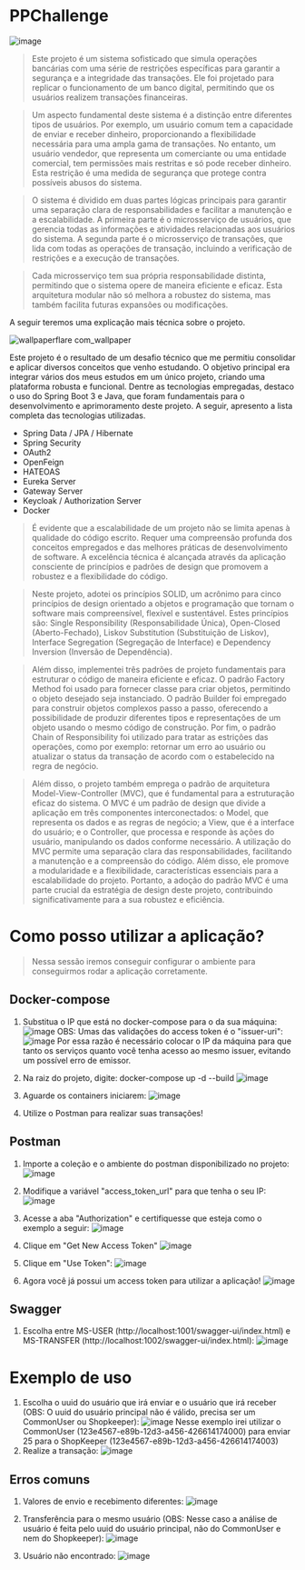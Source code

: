 # PPChallenge

![image](https://github.com/Emanuelsmcastro/PPChallenge/assets/93106680/d3bcde0c-eae8-4db1-9d04-3cf8fc757d8b)

> Este projeto é um sistema sofisticado que simula operações bancárias com uma série de restrições específicas para garantir a segurança e a integridade das transações. Ele foi projetado para replicar o funcionamento de um banco digital, permitindo que os usuários realizem transações financeiras.

> Um aspecto fundamental deste sistema é a distinção entre diferentes tipos de usuários. Por exemplo, um usuário comum tem a capacidade de enviar e receber dinheiro, proporcionando a flexibilidade necessária para uma ampla gama de transações. No entanto, um usuário vendedor, que representa um comerciante ou uma entidade comercial, tem permissões mais restritas e só pode receber dinheiro. Esta restrição é uma medida de segurança que protege contra possíveis abusos do sistema.

> O sistema é dividido em duas partes lógicas principais para garantir uma separação clara de responsabilidades e facilitar a manutenção e a escalabilidade. A primeira parte é o microsserviço de usuários, que gerencia todas as informações e atividades relacionadas aos usuários do sistema. A segunda parte é o microsserviço de transações, que lida com todas as operações de transação, incluindo a verificação de restrições e a execução de transações.

> Cada microsserviço tem sua própria responsabilidade distinta, permitindo que o sistema opere de maneira eficiente e eficaz. Esta arquitetura modular não só melhora a robustez do sistema, mas também facilita futuras expansões ou modificações.

A seguir teremos uma explicação mais técnica sobre o projeto.

![wallpaperflare com_wallpaper](https://github.com/Emanuelsmcastro/PPChallenge/assets/93106680/1cb1876b-fa28-400c-b9f3-1cd6f7c82f21)

Este projeto é o resultado de um desafio técnico que me permitiu consolidar e aplicar diversos conceitos que venho estudando. O objetivo principal era integrar vários dos meus estudos em um único projeto, criando uma plataforma robusta e funcional. Dentre as tecnologias empregadas, destaco o uso do Spring Boot 3 e Java, que foram fundamentais para o desenvolvimento e aprimoramento deste projeto. A seguir, apresento a lista completa das tecnologias utilizadas.

- Spring Data / JPA / Hibernate
- Spring Security
- OAuth2
- OpenFeign
- HATEOAS
- Eureka Server
- Gateway Server
- Keycloak / Authorization Server
- Docker

> É evidente que a escalabilidade de um projeto não se limita apenas à qualidade do código escrito. Requer uma compreensão profunda dos conceitos empregados e das melhores práticas de desenvolvimento de software. A excelência técnica é alcançada através da aplicação consciente de princípios e padrões de design que promovem a robustez e a flexibilidade do código.

> Neste projeto, adotei os princípios SOLID, um acrônimo para cinco princípios de design orientado a objetos e programação que tornam o software mais compreensível, flexível e sustentável. Estes princípios são: Single Responsibility (Responsabilidade Única), Open-Closed (Aberto-Fechado), Liskov Substitution (Substituição de Liskov), Interface Segregation (Segregação de Interface) e Dependency Inversion (Inversão de Dependência).

> Além disso, implementei três padrões de projeto fundamentais para estruturar o código de maneira eficiente e eficaz. O padrão Factory Method foi usado para fornecer classe para criar objetos, permitindo o objeto desejado seja instanciado. O padrão Builder foi empregado para construir objetos complexos passo a passo, oferecendo a possibilidade de produzir diferentes tipos e representações de um objeto usando o mesmo código de construção. Por fim, o padrão Chain of Responsibility foi utilizado para tratar as estrições das operações, como por exemplo: retornar um erro ao usuário ou atualizar o status da transação de acordo com o estabelecido na regra de negócio.

> Além disso, o projeto também emprega o padrão de arquitetura Model-View-Controller (MVC), que é fundamental para a estruturação eficaz do sistema. O MVC é um padrão de design que divide a aplicação em três componentes interconectados: o Model, que representa os dados e as regras de negócio; a View, que é a interface do usuário; e o Controller, que processa e responde às ações do usuário, manipulando os dados conforme necessário. A utilização do MVC permite uma separação clara das responsabilidades, facilitando a manutenção e a compreensão do código. Além disso, ele promove a modularidade e a flexibilidade, características essenciais para a escalabilidade do projeto. Portanto, a adoção do padrão MVC é uma parte crucial da estratégia de design deste projeto, contribuindo significativamente para a sua robustez e eficiência.

# Como posso utilizar a aplicação?

> Nessa sessão iremos conseguir configurar o ambiente para conseguirmos rodar a aplicação corretamente.

## Docker-compose

1. Substitua o IP que está no docker-compose para o da sua máquina:
   ![image](https://github.com/Emanuelsmcastro/PPChallenge/assets/93106680/7341dbb4-fefb-4aaf-ba33-ac5e12a3cb73)
   OBS: Umas das validações do access token é o "issuer-uri":
   ![image](https://github.com/Emanuelsmcastro/PPChallenge/assets/93106680/0e398496-7c36-4b6e-912e-23c4e9a99ad4)
   Por essa razão é necessário colocar o IP da máquina para que tanto os serviços quanto você tenha acesso ao mesmo issuer, evitando um possível erro de emissor.

2. Na raiz do projeto, digite: docker-compose up -d --build
![image](https://github.com/Emanuelsmcastro/PPChallenge/assets/93106680/87f3003a-86fc-4354-ab0e-8d023d24846c)

3. Aguarde os containers iniciarem:
![image](https://github.com/Emanuelsmcastro/PPChallenge/assets/93106680/41b0ef3e-8ebd-4f28-9bf5-7c39b6889530)

4. Utilize o Postman para realizar suas transações!

## Postman

1. Importe a coleção e o ambiente do postman disponibilizado no projeto:
![image](https://github.com/Emanuelsmcastro/PPChallenge/assets/93106680/b8f3c3f3-ccac-4166-b600-0152c02655df)

2. Modifique a variável "access_token_url" para que tenha o seu IP:
![image](https://github.com/Emanuelsmcastro/PPChallenge/assets/93106680/a5527f31-fe37-428b-bab5-43b059932615)

3. Acesse a aba "Authorization" e certifiquesse que esteja como o exemplo a seguir:
![image](https://github.com/Emanuelsmcastro/PPChallenge/assets/93106680/677c2641-c247-45f3-8470-9abf5c7b974d)

4. Clique em "Get New Access Token"
![image](https://github.com/Emanuelsmcastro/PPChallenge/assets/93106680/352bc37f-d95d-426e-90e3-4d123d2a633b)

5. Clique em "Use Token":
![image](https://github.com/Emanuelsmcastro/PPChallenge/assets/93106680/95a1712d-f0af-4f99-866e-d31b8878c36a)

6. Agora você já possui um access token para utilizar a aplicação!
![image](https://github.com/Emanuelsmcastro/PPChallenge/assets/93106680/ffd6e29f-91aa-4db5-b959-5a0d36a416b7)

## Swagger
1. Escolha entre MS-USER (http://localhost:1001/swagger-ui/index.html) e MS-TRANSFER (http://localhost:1002/swagger-ui/index.html):
![image](https://github.com/Emanuelsmcastro/PPChallenge/assets/93106680/b0629e27-4b2e-4fa1-a900-ff9c26621dc9)

# Exemplo de uso
1. Escolha o uuid do usuário que irá enviar e o usuário que irá receber (OBS: O uuid do usuário principal não é válido, precisa ser um CommonUser ou Shopkeeper):
![image](https://github.com/Emanuelsmcastro/PPChallenge/assets/93106680/02b4a829-f0cb-49bb-8b64-00f09661a515)
Nesse exemplo irei utilizar o CommonUser (123e4567-e89b-12d3-a456-426614174000) para enviar 25 para o ShopKeeper (123e4567-e89b-12d3-a456-426614174003)
2. Realize a transação:
![image](https://github.com/Emanuelsmcastro/PPChallenge/assets/93106680/e85141ef-a380-4900-8fec-b85db9e4aa45)

## Erros comuns

1. Valores de envio e recebimento diferentes:
![image](https://github.com/Emanuelsmcastro/PPChallenge/assets/93106680/347d6e70-7aeb-493e-9617-cf106e83b431)

2. Transferência para o mesmo usuário (OBS: Nesse caso a análise de usuário é feita pelo uuid do usuário principal, não do CommonUser e nem do Shopkeeper):
![image](https://github.com/Emanuelsmcastro/PPChallenge/assets/93106680/e1615dff-18a8-4eb2-81b5-addd99818476)

3. Usuário não encontrado:
![image](https://github.com/Emanuelsmcastro/PPChallenge/assets/93106680/17750f70-09bb-462c-ab64-f8440f934ec9)
